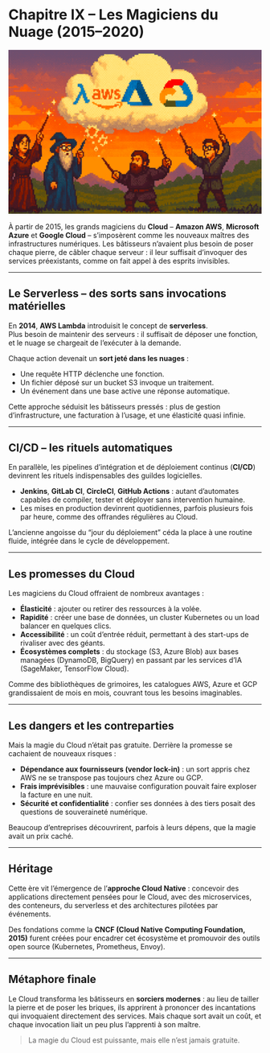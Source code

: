 # Chapitre IX – Les Magiciens du Nuage (2015–2020)

![chapitre IX.png](https://raw.githubusercontent.com/nicolasvauchenet/cours_architectures_logicielles/refs/heads/main/img/chapitre-IX.png)

À partir de 2015, les grands magiciens du **Cloud** – **Amazon AWS**, **Microsoft Azure** et **Google Cloud** –
s’imposèrent comme les nouveaux maîtres des infrastructures numériques. Les bâtisseurs n’avaient plus besoin de poser
chaque pierre, de câbler chaque serveur : il leur suffisait d’invoquer des services préexistants, comme on fait appel à
des esprits invisibles.

---

## Le Serverless – des sorts sans invocations matérielles

En **2014**, **AWS Lambda** introduisit le concept de **serverless**.  
Plus besoin de maintenir des serveurs : il suffisait de déposer une fonction, et le nuage se chargeait de l’exécuter à
la demande.

Chaque action devenait un **sort jeté dans les nuages** :

- Une requête HTTP déclenche une fonction.
- Un fichier déposé sur un bucket S3 invoque un traitement.
- Un événement dans une base active une réponse automatique.

Cette approche séduisit les bâtisseurs pressés : plus de gestion d’infrastructure, une facturation à l’usage, et une
élasticité quasi infinie.

---

## CI/CD – les rituels automatiques

En parallèle, les pipelines d’intégration et de déploiement continus (**CI/CD**) devinrent les rituels indispensables
des guildes logicielles.

- **Jenkins**, **GitLab CI**, **CircleCI**, **GitHub Actions** : autant d’automates capables de compiler, tester et
  déployer sans intervention humaine.
- Les mises en production devinrent quotidiennes, parfois plusieurs fois par heure, comme des offrandes régulières au
  Cloud.

L’ancienne angoisse du “jour du déploiement” céda la place à une routine fluide, intégrée dans le cycle de
développement.

---

## Les promesses du Cloud

Les magiciens du Cloud offraient de nombreux avantages :

- **Élasticité** : ajouter ou retirer des ressources à la volée.
- **Rapidité** : créer une base de données, un cluster Kubernetes ou un load balancer en quelques clics.
- **Accessibilité** : un coût d’entrée réduit, permettant à des start-ups de rivaliser avec des géants.
- **Écosystèmes complets** : du stockage (S3, Azure Blob) aux bases managées (DynamoDB, BigQuery) en passant par les
  services d’IA (SageMaker, TensorFlow Cloud).

Comme des bibliothèques de grimoires, les catalogues AWS, Azure et GCP grandissaient de mois en mois, couvrant tous les
besoins imaginables.

---

## Les dangers et les contreparties

Mais la magie du Cloud n’était pas gratuite. Derrière la promesse se cachaient de nouveaux risques :

- **Dépendance aux fournisseurs (vendor lock-in)** : un sort appris chez AWS ne se transpose pas toujours chez Azure ou
  GCP.
- **Frais imprévisibles** : une mauvaise configuration pouvait faire exploser la facture en une nuit.
- **Sécurité et confidentialité** : confier ses données à des tiers posait des questions de souveraineté numérique.

Beaucoup d’entreprises découvrirent, parfois à leurs dépens, que la magie avait un prix caché.

---

## Héritage

Cette ère vit l’émergence de l’**approche Cloud Native** : concevoir des applications directement pensées pour le Cloud,
avec des microservices, des conteneurs, du serverless et des architectures pilotées par événements.

Des fondations comme la **CNCF (Cloud Native Computing Foundation, 2015)** furent créées pour encadrer cet écosystème et
promouvoir des outils open source (Kubernetes, Prometheus, Envoy).

---

## Métaphore finale

Le Cloud transforma les bâtisseurs en **sorciers modernes** : au lieu de tailler la pierre et de poser les briques, ils
apprirent à prononcer des incantations qui invoquaient directement des services. Mais chaque sort avait un coût, et
chaque invocation liait un peu plus l’apprenti à son maître.

> La magie du Cloud est puissante, mais elle n’est jamais gratuite.
